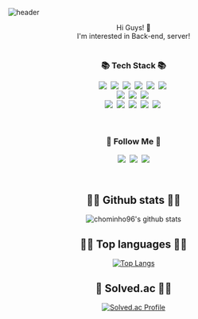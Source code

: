 ![header](https://capsule-render.vercel.app/api?type=slice&color=gradient&height=160&section=header&text=Hi!%20I'm%20MinHo!&fontAlign=50&fontAlignY=70&fontSize=90&fontColor=000000)

<div align="center">Hi Guys! 🙂 </div>
<div align="center">I'm interested in Back-end, server!</div>
<br>
<h3 align="center">📚 Tech Stack 📚</h3>
<p align="center">
  <img src="https://img.shields.io/badge/C++-00599C?style=flat-square&logo=C%2B%2B&logoColor=white"/></a>&nbsp 
  <img src="https://img.shields.io/badge/Java-007396?style=flat-square&logo=Java&logoColor=white"/></a>&nbsp
  <img src="https://img.shields.io/badge/Python-3766AB?style=flat-square&logo=Python&logoColor=white"/></a>&nbsp 
  <img src="https://img.shields.io/badge/Spring-6DB33F?style=flat-square&logo=Spring&logoColor=white"/></a>&nbsp
  <img src="https://img.shields.io/badge/Thymeleaf-005F0F?style=flat-square&logo=Thymeleaf&logoColor=white"/></a>&nbsp
  <img src="https://img.shields.io/badge/JSP-d96913?style=flat-square&logo=Java&logoColor=white"/></a>&nbsp
  <br>
  <img src="https://img.shields.io/badge/HTML5-E34F26?style=flat-square&logo=HTML5&logoColor=white"/></a>&nbsp 
  <img src="https://img.shields.io/badge/CSS-1572B6?style=flat-square&logo=CSS3&logoColor=white"/></a>&nbsp
  <img src="https://img.shields.io/badge/Javascript-ffb13b?style=flat-square&logo=javascript&logoColor=white"/></a>&nbsp
  <br>
  <img src="https://img.shields.io/badge/JPA-6DB33F?style=flat-square&logo=SpringBoot&logoColor=white"/></a>&nbsp 
  <img src="https://img.shields.io/badge/JDBC-d96913?style=flat-square&logo=Java&logoColor=white"/></a>&nbsp
  <img src="https://img.shields.io/badge/Oracle-F80000?style=flat-square&logo=Oracle&logoColor=white"/></a>&nbsp 
  <img src="https://img.shields.io/badge/Mysql-E6B91E?style=flat-square&logo=MySql&logoColor=white"/></a>&nbsp 
  <img src="https://img.shields.io/badge/Redis-DC382D?style=flat-square&logo=Redis&logoColor=white"/></a>&nbsp 
</p>

<br>

<h3 align="center">🌈 Follow Me 🌈</h3>
<p align="center">
  <a href="https://chominho96.github.io"><img src="https://img.shields.io/badge/Tech%20Blog-181717?style=flat-square&logo=Github&logoColor=white&link=https://chominho96.github.io"/></a>&nbsp
  <a href="https://chominho96.notion.site/e4e17531b62b46dab31082421c6d70b7"><img src="https://img.shields.io/badge/About%20Me-00A98F?style=flat-square&logo=About.me&logoColor=white"/></a>&nbsp
  <a href="mailto:chominho96@g.skku.edu"><img src="https://img.shields.io/badge/Gmail-d14836?style=flat-square&logo=Gmail&logoColor=white&link=chominho96@g.skku.edu"/></a>
</p>

<br>

<h2 align="center">🏃‍♂️ Github stats 🏃‍♂️ </h2>
<div align="center">

![chominho96's github stats](https://github-readme-stats.vercel.app/api?username=chominho96&show_icons=true)

</div>

<h2 align="center">🏃‍♂️ Top languages 🏃‍♂️ </h2>
<div align="center">

[![Top Langs](https://github-readme-stats.vercel.app/api/top-langs/?username=chominho96&layout=compact)](https://github.com/chominho96)
  
</div>

<h2 align="center">🏃 Solved.ac 🏃‍♂️ </h2>
<div align="center">


[![Solved.ac Profile](https://mazassumnida.wtf/api/v2/generate_badge?boj=chominho96)](https://solved.ac/chominho96/)

</div>
